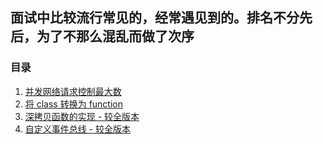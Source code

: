 ## 面试中比较流行常见的，经常遇见到的。排名不分先后，为了不那么混乱而做了次序

### 目录
01. [并发网络请求控制最大数](./01_concurrency-request)
02. [将 class 转换为 function](./02_convert-class-to-function)
03. [深拷贝函数的实现 - 较全版本](./03_deep-clone)
04. [自定义事件总线 - 较全版本](./04_event-bus/)
